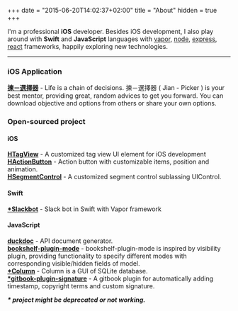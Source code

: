 +++
date = "2015-06-20T14:02:37+02:00"
title = "About"
hidden = true
+++

I'm a professional __iOS__ developer. Besides iOS development, I also play around with **Swift** and **JavaScript** languages with [vapor][vapor], [node][nodejs], [express][express], [react][react] frameworks, happily exploring new technologies.

***

### iOS Application

__[揀－選擇器][jian]__ - Life is a chain of decisions. 揀－選擇器 ( Jian - Picker ) is your best mentor, providing great, random advices to get you forward. You can download objective and options from others or share your own options.

### Open-sourced project

#### iOS

__[HTagView][htagview]__ - A customized tag view UI element for iOS development  
__[HActionButton][hactionbutton]__ - Action button with customizable items, position and animation.  
__[HSegmentControl][hsegmentcontrol]__ - A customized segment control sublassing UIControl.  

#### Swift

__[*Slackbot][slackbot]__ - Slack bot in Swift with Vapor framework

#### JavaScript

__[duckdoc][duckdoc]__ - API document generator.  
__[bookshelf-plugin-mode][bookshelf-plugin-mode]__ - bookshelf-plugin-mode is inspired by visibility plugin, providing functionality to specify different modes with corresponding visible/hidden fields of model.  
__[*Column][column]__ - Column is a GUI of SQLite database.  
__[*gitbook-plugin-signature][gitbook-plugin-signature]__ - A gitbook plugin for automatically adding timestamp, copyright terms and custom signature.

___* project might be deprecated or not working.___

[jian]: https://itunes.apple.com/tw/app/%E6%8F%80-%E9%81%B8%E6%93%87%E5%99%A8/id1122584102?mt=8

[vapor]: https://vapor.codes
[nodejs]: https://nodejs.org
[express]: https://expressjs.com
[react]: https://facebook.github.io/react/

[htagview]: https://github.com/popodidi/HTagView
[hactionbutton]: https://github.com/popodidi/HActionButton
[hsegmentcontrol]: https://github.com/popodidi/HSegmentControl

[slackbot]: https://github.com/popodidi/Slackbot

[duckdoc]: https://github.com/popodidi/duckdoc
[duckdoc-jsoner]: https://github.com/popodidi/duckdoc-jsoner
[idoticon]: https://github.com/popodidi/idoticon
[column]: https://github.com/popodidi/column
[gitbook-plugin-signature]: https://github.com/popodidi/gitbook-plugin-signature
[bookshelf-plugin-mode]: https://github.com/popodidi/bookshelf-plugin-mode
